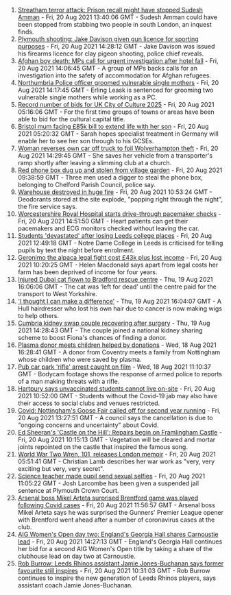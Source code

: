 1. [Streatham terror attack: Prison recall might have stopped Sudesh Amman](https://www.bbc.co.uk/news/uk-england-london-58281243) - Fri, 20 Aug 2021 13:40:06 GMT - Sudesh Amman could have been stopped from stabbing two people in south London, an inquest finds.
2. [Plymouth shooting: Jake Davison given gun licence for sporting purposes](https://www.bbc.co.uk/news/uk-england-devon-58282482) - Fri, 20 Aug 2021 14:28:12 GMT - Jake Davison was issued his firearms licence for clay pigeon shooting, police chief reveals.
3. [Afghan boy death: MPs call for urgent investigation after hotel fall](https://www.bbc.co.uk/news/uk-england-south-yorkshire-58280360) - Fri, 20 Aug 2021 14:06:45 GMT - A group of MPs backs calls for an investigation into the safety of accommodation for Afghan refugees.
4. [Northumbria Police officer groomed vulnerable single mothers](https://www.bbc.co.uk/news/uk-england-tyne-58283467) - Fri, 20 Aug 2021 14:17:45 GMT - Erling Leask is sentenced for grooming two vulnerable single mothers while working as a PC.
5. [Record number of bids for UK City of Culture 2025](https://www.bbc.co.uk/news/uk-england-58272630) - Fri, 20 Aug 2021 05:16:06 GMT - For the first time groups of towns or areas have been able to bid for the cultural capital title.
6. [Bristol mum facing £85k bill to extend life with her son](https://www.bbc.co.uk/news/uk-england-bristol-58017220) - Fri, 20 Aug 2021 05:20:32 GMT - Sarah hopes specialist treatment in Germany will enable her to see her son through to his GCSEs.
7. [Woman reverses own car off truck to foil Wolverhampton theft](https://www.bbc.co.uk/news/uk-england-birmingham-58282348) - Fri, 20 Aug 2021 14:29:45 GMT - She saves her vehicle from a transporter's ramp shortly after leaving a slimming club at a church.
8. [Red phone box dug up and stolen from village garden](https://www.bbc.co.uk/news/uk-england-manchester-58280733) - Fri, 20 Aug 2021 09:38:59 GMT - Three men used a digger to steal the phone box, belonging to Chelford Parish Council, police say.
9. [Warehouse destroyed in huge fire](https://www.bbc.co.uk/news/uk-england-coventry-warwickshire-58279006) - Fri, 20 Aug 2021 10:53:24 GMT - Deodorants stored at the site explode, "popping right through the night", the fire service says.
10. [Worcestershire Royal Hospital starts drive-through pacemaker checks](https://www.bbc.co.uk/news/uk-england-hereford-worcester-58283770) - Fri, 20 Aug 2021 14:51:50 GMT - Heart patients can get their pacemakers and ECG monitors checked without leaving the car.
11. [Students 'devastated' after losing Leeds college places](https://www.bbc.co.uk/news/uk-england-leeds-58281151) - Fri, 20 Aug 2021 12:49:18 GMT - Notre Dame College in Leeds is criticised for telling pupils by text the night before enrolment.
12. [Geronimo the alpaca legal fight cost £43k plus lost income](https://www.bbc.co.uk/news/uk-england-bristol-58274260) - Fri, 20 Aug 2021 10:20:25 GMT - Helen Macdonald says apart from legal costs her farm has been deprived of income for four years.
13. [Injured Dubai cat flown to Bradford rescue centre](https://www.bbc.co.uk/news/uk-england-leeds-58273901) - Thu, 19 Aug 2021 16:06:06 GMT - The cat was ‘left for dead’ until the centre paid for the transport to West Yorkshire.
14. ['I thought I can make a difference'](https://www.bbc.co.uk/news/uk-england-humber-58274021) - Thu, 19 Aug 2021 16:04:07 GMT - A Hull hairdresser who lost his own hair due to cancer is now making wigs to help others.
15. [Cumbria kidney swap couple recovering after surgery](https://www.bbc.co.uk/news/uk-england-cumbria-58272857) - Thu, 19 Aug 2021 14:28:43 GMT - The couple joined a national kidney sharing scheme to boost Fiona's chances of finding a donor.
16. [Plasma donor meets children helped by donations](https://www.bbc.co.uk/news/uk-england-coventry-warwickshire-58261942) - Wed, 18 Aug 2021 16:28:41 GMT - A donor from Coventry meets a family from Nottingham whose children who were saved by plasma.
17. [Pub car park 'rifle' arrest caught on film](https://www.bbc.co.uk/news/uk-england-norfolk-58258077) - Wed, 18 Aug 2021 11:10:37 GMT - Bodycam footage shows the response of armed police to reports of a man making threats with a rifle.
18. [Hartpury says unvaccinated students cannot live on-site](https://www.bbc.co.uk/news/uk-england-gloucestershire-58281872) - Fri, 20 Aug 2021 10:52:00 GMT - Students without the Covid-19 jab may also have their access to social clubs and venues restricted.
19. [Covid: Nottingham's Goose Fair called off for second year running](https://www.bbc.co.uk/news/uk-england-nottinghamshire-58284115) - Fri, 20 Aug 2021 13:27:51 GMT - A council says the cancellation is due to "ongoing concerns and uncertainty" about Covid.
20. [Ed Sheeran's 'Castle on the Hill': Repairs begin on Framlingham Castle](https://www.bbc.co.uk/news/uk-england-suffolk-58271839) - Fri, 20 Aug 2021 10:15:13 GMT - Vegetation will be cleared and mortar joints repointed on the castle that inspired the famous song.
21. [World War Two Wren, 101, releases London memoir](https://www.bbc.co.uk/news/uk-england-london-58271337) - Fri, 20 Aug 2021 05:51:41 GMT - Christian Lamb describes her war work as "very, very exciting but very, very secret".
22. [Science teacher made pupil send sexual selfies](https://www.bbc.co.uk/news/uk-england-devon-58282016) - Fri, 20 Aug 2021 11:05:22 GMT - Josh Larcombe has been given a suspended jail sentence at Plymouth Crown Court.
23. [Arsenal boss Mikel Arteta surprised Brentford game was played following Covid cases](https://www.bbc.co.uk/sport/football/58279516) - Fri, 20 Aug 2021 11:56:57 GMT - Arsenal boss Mikel Arteta says he was surprised the Gunners' Premier League opener with Brentford went ahead after a number of coronavirus cases at the club.
24. [AIG Women's Open day two: England's Georgia Hall shares Carnoustie lead](https://www.bbc.co.uk/sport/golf/58274181) - Fri, 20 Aug 2021 14:27:13 GMT - England's Georgia Hall continues her bid for a second AIG Women's Open title by taking a share of the clubhouse lead on day two at Carnoustie.
25. [Rob Burrow: Leeds Rhinos assistant Jamie Jones-Buchanan says former favourite still inspires](https://www.bbc.co.uk/sport/rugby-league/58280346) - Fri, 20 Aug 2021 10:31:03 GMT - Rob Burrow continues to inspire the new generation of Leeds Rhinos players, says assistant coach Jamie Jones-Buchanan.
